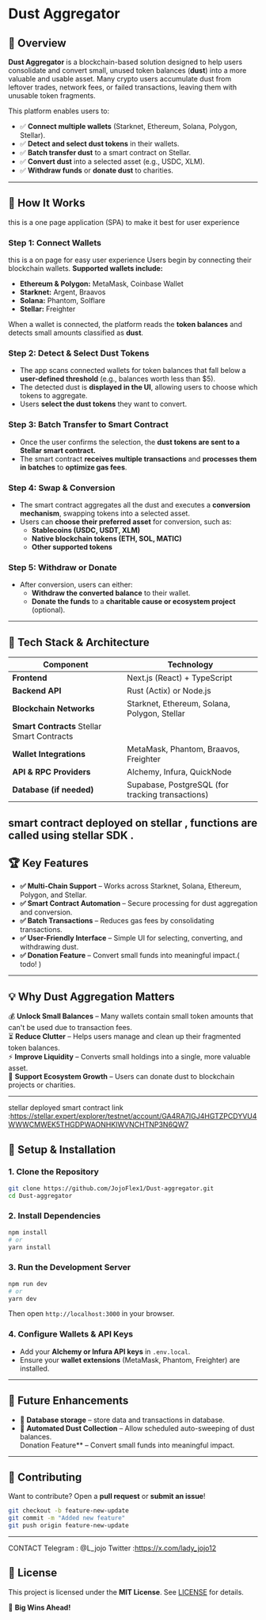 # Dust Aggregator  

## 📌 Overview  

**Dust Aggregator** is a blockchain-based solution designed to help users consolidate and convert small, unused token balances (**dust**) into a more valuable and usable asset. Many crypto users accumulate dust from leftover trades, network fees, or failed transactions, leaving them with unusable token fragments.  

This platform enables users to:  

- ✅ **Connect multiple wallets** (Starknet, Ethereum, Solana, Polygon, Stellar).  
- ✅ **Detect and select dust tokens** in their wallets.  
- ✅ **Batch transfer dust** to a smart contract on Stellar.  
- ✅ **Convert dust** into a selected asset (e.g., USDC, XLM).  
- ✅ **Withdraw funds** or **donate dust** to charities.  

---

## 🚀 How It Works  

this is a one page application (SPA) to make it best for user experience

### **Step 1: Connect Wallets**  
this is a on page for easy user experience 
Users begin by connecting their blockchain wallets. **Supported wallets include:**  
- **Ethereum & Polygon:** MetaMask, Coinbase Wallet  
- **Starknet:** Argent, Braavos  
- **Solana:** Phantom, Solflare  
- **Stellar:** Freighter  

When a wallet is connected, the platform reads the **token balances** and detects small amounts classified as **dust**.  

### **Step 2: Detect & Select Dust Tokens**  
- The app scans connected wallets for token balances that fall below a **user-defined threshold** (e.g., balances worth less than $5).  
- The detected dust is **displayed in the UI**, allowing users to choose which tokens to aggregate.  
- Users **select the dust tokens** they want to convert.  

### **Step 3: Batch Transfer to Smart Contract**  
- Once the user confirms the selection, the **dust tokens are sent to a Stellar smart contract.**  
- The smart contract **receives multiple transactions** and **processes them in batches** to **optimize gas fees**.  

### **Step 4: Swap & Conversion**  
- The smart contract aggregates all the dust and executes a **conversion mechanism**, swapping tokens into a selected asset.  
- Users can **choose their preferred asset** for conversion, such as:  
  - **Stablecoins (USDC, USDT, XLM)**  
  - **Native blockchain tokens (ETH, SOL, MATIC)**  
  - **Other supported tokens**  

### **Step 5: Withdraw or Donate**  
- After conversion, users can either:  
  - **Withdraw the converted balance** to their wallet.  
  - **Donate the funds** to a **charitable cause or ecosystem project** (optional).  

---

## 🔧 **Tech Stack & Architecture**  

| **Component** | **Technology** |
|--------------|---------------|
| **Frontend** | Next.js (React) + TypeScript |
| **Backend API** | Rust (Actix) or Node.js |
| **Blockchain Networks** | Starknet, Ethereum, Solana, Polygon, Stellar |
| **Smart Contracts**  Stellar Smart Contracts |
| **Wallet Integrations** | MetaMask, Phantom, Braavos, Freighter |
| **API & RPC Providers** | Alchemy, Infura, QuickNode |
| **Database (if needed)** | Supabase, PostgreSQL (for tracking transactions) |
smart contract deployed on stellar , functions are called using stellar SDK .
---

## 🏆 **Key Features**  

- **✅ Multi-Chain Support** – Works across Starknet, Solana, Ethereum, Polygon, and Stellar.  
- **✅ Smart Contract Automation** – Secure processing for dust aggregation and conversion.  
- **✅ Batch Transactions** – Reduces gas fees by consolidating transactions.  
- **✅ User-Friendly Interface** – Simple UI for selecting, converting, and withdrawing dust.  
- **✅ Donation Feature** – Convert small funds into meaningful impact.( todo! )

---

## 💡 **Why Dust Aggregation Matters**  

💰 **Unlock Small Balances** – Many wallets contain small token amounts that can't be used due to transaction fees.  
⏳ **Reduce Clutter** – Helps users manage and clean up their fragmented token balances.  
⚡ **Improve Liquidity** – Converts small holdings into a single, more valuable asset.  
🌱 **Support Ecosystem Growth** – Users can donate dust to blockchain projects or charities.  

---

stellar deployed smart contract link :https://stellar.expert/explorer/testnet/account/GA4RA7IGJ4HGTZPCDYVU4WWWCMWEK5THGDPWAONHKIWVNCHTNP3N6QW7


## 📖 **Setup & Installation**  

### **1. Clone the Repository**  
```sh
git clone https://github.com/JojoFlex1/Dust-aggregator.git
cd Dust-aggregator
```

### **2. Install Dependencies**  
```sh
npm install
# or
yarn install
```

### **3. Run the Development Server**  
```sh
npm run dev
# or
yarn dev
```
Then open `http://localhost:3000` in your browser.

### **4. Configure Wallets & API Keys**  
- Add your **Alchemy or Infura API keys** in `.env.local`.  
- Ensure your **wallet extensions** (MetaMask, Phantom, Freighter) are installed.  

---

## 📌 **Future Enhancements**  

- 🔹 **Database storage** – store data and transactions in database.  
- 🔹 **Automated Dust Collection** – Allow scheduled auto-sweeping of dust balances.  
  Donation Feature** – Convert small funds into meaningful impact.

---

## 🤝 **Contributing**  

Want to contribute? Open a **pull request** or **submit an issue**!  

```sh
git checkout -b feature-new-update
git commit -m "Added new feature"
git push origin feature-new-update
```

---

CONTACT 
Telegram : @L_jojo
Twitter :https://x.com/lady_jojo12


## 📜 **License**  

This project is licensed under the **MIT License**. See [LICENSE](LICENSE) for details.  
 

🚀 **Big Wins Ahead!**  

